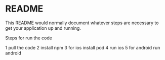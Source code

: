 # README #

This README would normally document whatever steps are necessary to get your application up and running.

Steps for run the code 

1 pull the code
2 install npm 
3 for ios install pod 
4 run ios
5 for android run android
 
